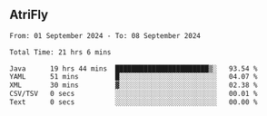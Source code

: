 ## AtriFly

<!--START_SECTION:waka-->

```txt
From: 01 September 2024 - To: 08 September 2024

Total Time: 21 hrs 6 mins

Java      19 hrs 44 mins  ███████████████████████▒░   93.54 %
YAML      51 mins         █░░░░░░░░░░░░░░░░░░░░░░░░   04.07 %
XML       30 mins         ▓░░░░░░░░░░░░░░░░░░░░░░░░   02.38 %
CSV/TSV   0 secs          ░░░░░░░░░░░░░░░░░░░░░░░░░   00.01 %
Text      0 secs          ░░░░░░░░░░░░░░░░░░░░░░░░░   00.00 %
```

<!--END_SECTION:waka-->

